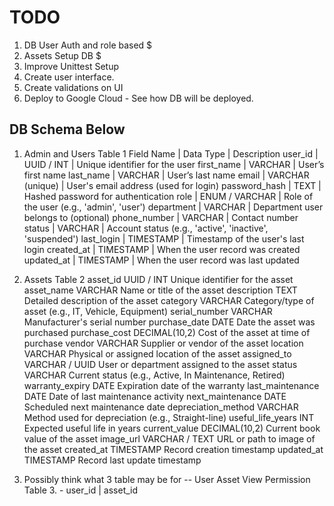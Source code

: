# TODO 
1. DB User Auth and role based $
2. Assets Setup DB $
3. Improve Unittest Setup
4. Create user interface.
5. Create validations on UI
6. Deploy to Google Cloud - See how DB will be deployed.

## DB Schema Below

1. Admin and Users Table 1 
Field Name | Data Type | Description
user_id | UUID / INT | Unique identifier for the user
first_name | VARCHAR | User’s first name
last_name | VARCHAR | User’s last name
email | VARCHAR (unique) | User's email address (used for login)
password_hash | TEXT | Hashed password for authentication
role | ENUM / VARCHAR | Role of the user (e.g., 'admin', 'user')
department | VARCHAR | Department user belongs to (optional)
phone_number | VARCHAR | Contact number
status | VARCHAR | Account status (e.g., 'active', 'inactive', 'suspended')
last_login | TIMESTAMP | Timestamp of the user's last login
created_at | TIMESTAMP | When the user record was created
updated_at | TIMESTAMP | When the user record was last updated

2. Assets Table 2
asset_id	UUID / INT	Unique identifier for the asset
asset_name	VARCHAR	Name or title of the asset
description	TEXT	Detailed description of the asset
category	VARCHAR	Category/type of asset (e.g., IT, Vehicle, Equipment)
serial_number	VARCHAR	Manufacturer's serial number
purchase_date	DATE	Date the asset was purchased
purchase_cost	DECIMAL(10,2)	Cost of the asset at time of purchase
vendor	VARCHAR	Supplier or vendor of the asset
location	VARCHAR	Physical or assigned location of the asset
assigned_to	VARCHAR / UUID	User or department assigned to the asset
status	VARCHAR	Current status (e.g., Active, In Maintenance, Retired)
warranty_expiry	DATE	Expiration date of the warranty
last_maintenance	DATE	Date of last maintenance activity
next_maintenance	DATE	Scheduled next maintenance date
depreciation_method	VARCHAR	Method used for depreciation (e.g., Straight-line)
useful_life_years	INT	Expected useful life in years
current_value	DECIMAL(10,2)	Current book value of the asset
image_url	VARCHAR / TEXT	URL or path to image of the asset
created_at	TIMESTAMP	Record creation timestamp
updated_at	TIMESTAMP	Record last update timestamp

3. Possibly think what 3 table may be for 
-- User Asset View Permission Table 3. -  user_id | asset_id